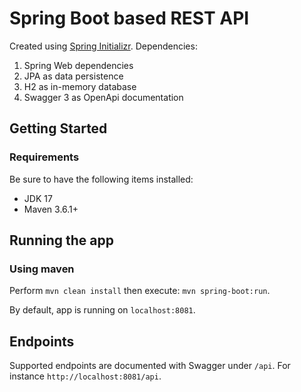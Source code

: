 # Spring Boot based REST API

Created using [Spring Initializr](http://start.spring.io/). Dependencies:
1. Spring Web dependencies
2. JPA as data persistence
3. H2 as in-memory database
4. Swagger 3 as OpenApi documentation

## Getting Started

### Requirements

Be sure to have the following items installed:

- JDK 17
- Maven 3.6.1+

## Running the app

### Using maven
Perform `mvn clean install` then execute:
`mvn spring-boot:run`. 

By default, app is running on `localhost:8081`.

## Endpoints

Supported endpoints are documented with Swagger under `/api`. For instance `http://localhost:8081/api`.

